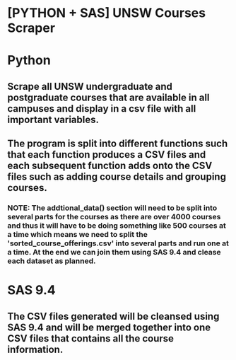 # [PYTHON + SAS] UNSW Courses Scraper

# Python
## Scrape all UNSW undergraduate and postgraduate courses that are available in all campuses and display in a csv file with all important variables.

## The program is split into different functions such that each function produces a CSV files and each subsequent function adds onto the CSV files such as adding course details and grouping courses. 

### NOTE: The addtional_data() section will need to be split into several parts for the courses as there are over 4000 courses and thus it will have to be doing something like 500 courses at a time which means we need to split the 'sorted_course_offerings.csv' into several parts and run one at a time. At the end we can join them using SAS 9.4 and clease each dataset as planned.

# SAS 9.4
## The CSV files generated will be cleansed using SAS 9.4 and will be merged together into one CSV files that contains all the course information.
